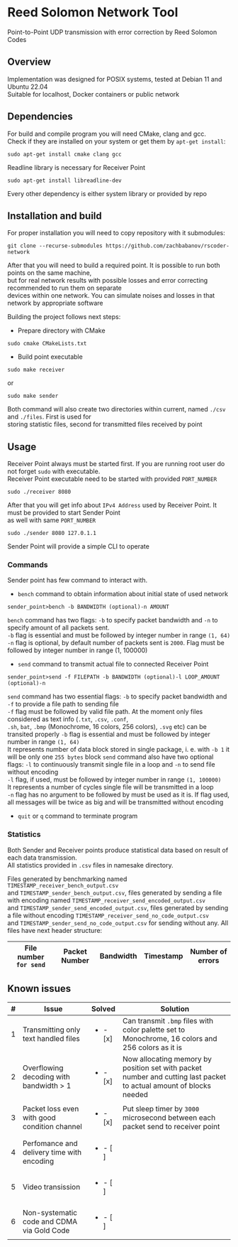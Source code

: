 # Reed Solomon Network Tool

Point-to-Point UDP transmission with error correction by Reed Solomon Codes

## Overview

Implementation was designed for POSIX systems, tested at Debian 11 and Ubuntu 22.04<br>
Suitable for localhost, Docker containers or public network

## Dependencies

For build and compile program you will need CMake, clang and gcc.<br>
Check if they are installed on your system or get them by `apt-get install`:

```shell script
sudo apt-get install cmake clang gcc
```

Readline library is necessary for Receiver Point

```shell script
sudo apt-get install libreadline-dev
```

Every other dependency is either system library or provided by repo

## Installation and build

For proper installation you will need to copy repository with it submodules:

```shell script
git clone --recurse-submodules https://github.com/zachbabanov/rscoder-network
```

After that you will need to build a required point. It is possible to run both points on the same machine,<br>
but for real network results with possible losses and error correcting recommended to run them on separate<br>
devices within one network. You can simulate noises and losses in that network by appropriate software

Building the project follows next steps:

* Prepare directory with CMake

```shell script
sudo cmake CMakeLists.txt
``` 

* Build point executable
```shell script
sudo make receiver
```
or

```shell script
sudo make sender
```

Both command will also create two directories within current, named `./csv` and `./files`. First is used for<br>
storing statistic files, second for transmitted files received by point

## Usage

Receiver Point always must be started first. If you are running root user do not forget `sudo` with executable.<br>
Receiver Point executable need to be started with provided `PORT_NUMBER`

```shell script
sudo ./receiver 8080
```

After that you will get info about `IPv4 Address` used by Receiver Point. It must be provided to start Sender Point<br>
as well with same `PORT_NUMBER`

```shell script
sudo ./sender 8080 127.0.1.1
```

Sender Point will provide a simple CLI to operate

### Commands

Sender point has few command to interact with.

* `bench` command to obtain information about initial state of used network

```shell script
sender_point>bench -b BANDWIDTH (optional)-n AMOUNT
```

`bench` command has two flags: `-b` to specify packet bandwidth and `-n` to specify amount of all packets sent.<br>
`-b` flag is essential and must be followed by integer number in range `(1, 64)`<br>
`-n` flag is optional, by default number of packets sent is `2000`. Flag must be followed by integer number in range (1, 100000)<br>

* `send` command to transmit actual file to connected Receiver Point
```shell script
sender_point>send -f FILEPATH -b BANDWIDTH (optional)-l LOOP_AMOUNT (optional)-n
```

`send` command has two essential flags: `-b` to specify packet bandwidth and `-f` to provide a file path to sending file<br>
`-f` flag must be followed by valid file path. At the moment only files considered as text info (`.txt`, `.csv`, `.conf`,<br>
`.sh`, `bat`, `.bmp` (Monochrome, 16 colors, 256 colors), `.svg` etc) can be transited properly
`-b` flag is essential and must be followed by integer number in range `(1, 64)`<br>
It represents number of data block stored in single package, i. e. with `-b 1` it will be only one `255 bytes` block
`send` command also have two optional flags: `-l` to continuously transmit single file in a loop and `-n` to send file 
without encoding<br>
`-l` flag, if used, must be followed by integer number in range `(1, 100000)`<br>
It represents a number of cycles single file will be transmitted in a loop<br>
`-n` flag has no argument to be followed by must be used as it is. If flag used, all messages will be twice as big and 
will be transmitted without encoding<br>

* `quit` or `q` command to terminate program

### Statistics

Both Sender and Receiver points produce statistical data based on result of each data transmission.<br>
All statistics provided in `.csv` files in namesake directory.<br>

Files generated by benchmarking named `TIMESTAMP_receiver_bench_output.csv`<br>
and `TIMESTAMP_sender_bench_output.csv`, files generated by sending a file with encoding named `TIMESTAMP_receiver_send_encoded_output.csv`<br>
and `TIMESTAMP_sender_send_encoded_output.csv`, files generated by sending a file without encoding `TIMESTAMP_receiver_send_no_code_output.csv`<br>
and `TIMESTAMP_sender_send_no_code_output.csv` for sending without any. All files have next header structure:

| File number `for send` |  Packet Number  |  Bandwidth  |  Timestamp  |  Number of errors  |
|------------------------|-----------------|-------------|-------------|--------------------|

## Known issues

|  #  |                      Issue                   |          Solved          |                                                         Solution                                                         |
|-----|----------------------------------------------|--------------------------|--------------------------------------------------------------------------------------------------------------------------|
|  1  |     Transmitting only text handled files     | <ul><li>- [x] </li></ul> |            Can transmit `.bmp` files with color palette set to Monochrome, 16 colors and 256 colors as it is             |
|  2  |    Overflowing decoding with bandwidth > 1   | <ul><li>- [x] </li></ul> |    Now allocating memory by position set with packet number and cutting last packet to actual amount of blocks needed    |
|  3  | Packet loss even with good condition channel | <ul><li>- [x] </li></ul> |                     Put sleep timer by `3000` microsecond between each packet send to receiver point                     |
|  4  |  Perfomance and delivery time with encoding  | <ul><li>- [ ] </li></ul> |                                                                                                                          |
|  5  |              Video transission               | <ul><li>- [ ] </li></ul> |                                                                                                                          |
|  6  |  Non-systematic code and CDMA via Gold Code  | <ul><li>- [ ] </li></ul> |                                                                                                                          |
